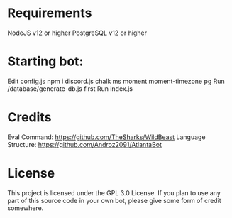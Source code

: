 # Requirements

NodeJS v12 or higher
PostgreSQL v12 or higher

# Starting bot:

Edit config.js
npm i discord.js chalk ms moment moment-timezone pg
Run /database/generate-db.js first
Run index.js

# Credits

Eval Command: https://github.com/TheSharks/WildBeast
Language Structure: https://github.com/Androz2091/AtlantaBot

# License

This project is licensed under the GPL 3.0 License. If you plan to use any part of this source code in your own bot, please give some form of credit somewhere.
